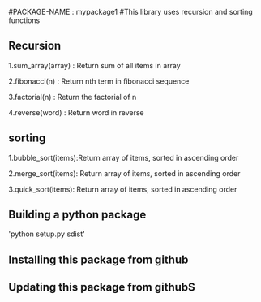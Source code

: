 #PACKAGE-NAME : mypackage1
#This library uses recursion and sorting functions

## Recursion

1.sum_array(array) : Return sum of all items in array

2.fibonacci(n) : Return nth term in fibonacci sequence

3.factorial(n) : Return the factorial of n

4.reverse(word) : Return word in reverse

## sorting

1.bubble_sort(items):Return array of items, sorted in ascending order

2.merge_sort(items): Return array of items, sorted in ascending order

3.quick_sort(items): Return array of items, sorted in ascending order

## Building a python package
'python setup.py sdist'

## Installing this package from github

## Updating this package from githubS
